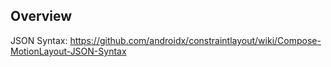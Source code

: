 ## Overview

JSON Syntax: https://github.com/androidx/constraintlayout/wiki/Compose-MotionLayout-JSON-Syntax